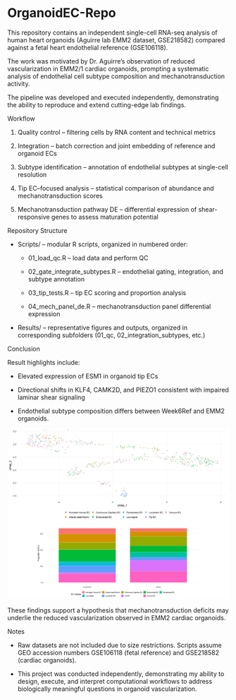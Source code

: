 # OrganoidEC-Repo
This repository contains an independent single-cell RNA-seq analysis of human heart organoids (Aguirre lab EMM2 dataset, GSE218582) compared against a fetal heart endothelial reference (GSE106118).

The work was motivated by Dr. Aguirre’s observation of reduced vascularization in EMM2/1 cardiac organoids, prompting a systematic analysis of endothelial cell subtype composition and mechanotransduction activity.

The pipeline was developed and executed independently, demonstrating the ability to reproduce and extend cutting-edge lab findings.

Workflow

1. Quality control – filtering cells by RNA content and technical metrics

2. Integration – batch correction and joint embedding of reference and organoid ECs

3. Subtype identification – annotation of endothelial subtypes at single-cell resolution

4. Tip EC–focused analysis – statistical comparison of abundance and mechanotransduction scores

5. Mechanotransduction pathway DE – differential expression of shear-responsive genes to assess maturation potential

Repository Structure

- Scripts/ – modular R scripts, organized in numbered order:

  - 01_load_qc.R – load data and perform QC

  - 02_gate_integrate_subtypes.R – endothelial gating, integration, and subtype annotation

  - 03_tip_tests.R – tip EC scoring and proportion analysis

  - 04_mech_panel_de.R – mechanotransduction panel differential expression

- Results/ – representative figures and outputs, organized in corresponding subfolders (01_qc, 02_integration_subtypes, etc.)

Conclusion

Result highlights include:

- Elevated expression of ESM1 in organoid tip ECs

- Directional shifts in KLF4, CAMK2D, and PIEZO1 consistent with impaired laminar shear signaling

- Endothelial subtype composition differs between Week6Ref and EMM2 organoids.

![UMAP and subtype composition](results/02_integration_subtypes/05_integration_subtypes.png)

These findings support a hypothesis that mechanotransduction deficits may underlie the reduced vascularization observed in EMM2 cardiac organoids.

Notes

- Raw datasets are not included due to size restrictions. Scripts assume GEO accession numbers GSE106118 (fetal reference) and GSE218582 (cardiac organoids).

- This project was conducted independently, demonstrating my ability to design, execute, and interpret computational workflows to address biologically meaningful questions in organoid vascularization.

